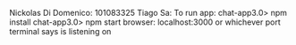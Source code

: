 Nickolas Di Domenico: 101083325
Tiago Sa: 
To run app:
chat-app3.0> npm install
chat-app3.0> npm start
browser: localhost:3000 or whichever port terminal says is listening on

